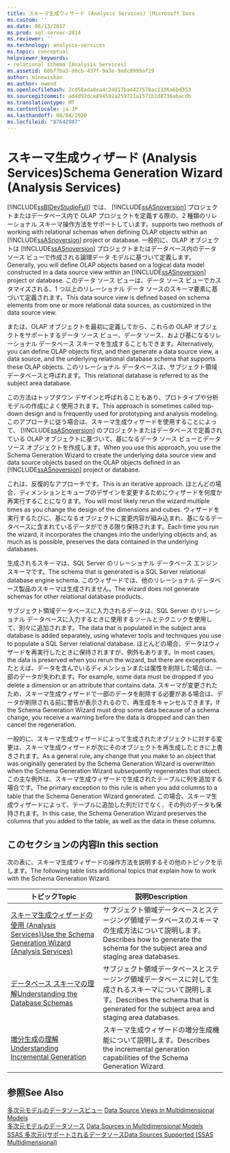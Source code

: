 ```yaml
---
title: スキーマ生成ウィザード (Analysis Services) |Microsoft Docs
ms.custom: ''
ms.date: 06/13/2017
ms.prod: sql-server-2014
ms.reviewer: ''
ms.technology: analysis-services
ms.topic: conceptual
helpviewer_keywords:
- relational schema [Analysis Services]
ms.assetid: 68bf7ba3-d0cb-437f-9a3e-9edc0999af19
author: minewiskan
ms.author: owend
ms.openlocfilehash: 2cd58ada8ea4c2dd17ba4427578ac1336a6bd353
ms.sourcegitcommit: ad4d92dce894592a259721a1571b1d8736abacdb
ms.translationtype: MT
ms.contentlocale: ja-JP
ms.lasthandoff: 08/04/2020
ms.locfileid: "87642987"
---
```

# <a name="schema-generation-wizard-analysis-services"></a><span data-ttu-id="ac0d3-102">スキーマ生成ウィザード (Analysis Services)</span><span class="sxs-lookup"><span data-stu-id="ac0d3-102">Schema Generation Wizard (Analysis Services)</span></span>
  [!INCLUDE[ssBIDevStudioFull](../../includes/ssbidevstudiofull-md.md)] <span data-ttu-id="ac0d3-103">では、 [!INCLUDE[ssASnoversion](../../includes/ssasnoversion-md.md)] プロジェクトまたはデータベース内で OLAP プロジェクトを定義する際の、2 種類のリレーショナル スキーマ操作方法をサポートしています。</span><span class="sxs-lookup"><span data-stu-id="ac0d3-103">supports two methods of working with relational schemas when defining OLAP objects within an [!INCLUDE[ssASnoversion](../../includes/ssasnoversion-md.md)] project or database.</span></span> <span data-ttu-id="ac0d3-104">一般的に、OLAP オブジェクトは [!INCLUDE[ssASnoversion](../../includes/ssasnoversion-md.md)] プロジェクトまたはデータベース内のデータ ソース ビューで作成される論理データ モデルに基づいて定義します。</span><span class="sxs-lookup"><span data-stu-id="ac0d3-104">Generally, you will define OLAP objects based on a logical data model constructed in a data source view within an [!INCLUDE[ssASnoversion](../../includes/ssasnoversion-md.md)] project or database.</span></span> <span data-ttu-id="ac0d3-105">このデータ ソース ビューは、データ ソース ビューでカスタマイズされる、1 つ以上のリレーショナル データ ソースのスキーマ要素に基づいて定義されます。</span><span class="sxs-lookup"><span data-stu-id="ac0d3-105">This data source view is defined based on schema elements from one or more relational data sources, as customized in the data source view.</span></span>  
  
 <span data-ttu-id="ac0d3-106">または、OLAP オブジェクトを最初に定義してから、これらの OLAP オブジェクトをサポートするデータ ソース ビュー、データ ソース、および基になるリレーショナル データベース スキーマを生成することもできます。</span><span class="sxs-lookup"><span data-stu-id="ac0d3-106">Alternatively, you can define OLAP objects first, and then generate a data source view, a data source, and the underlying relational database schema that supports these OLAP objects.</span></span> <span data-ttu-id="ac0d3-107">このリレーショナル データベースは、サブジェクト領域データベースと呼ばれます。</span><span class="sxs-lookup"><span data-stu-id="ac0d3-107">This relational database is referred to as the subject area database.</span></span>  
  
 <span data-ttu-id="ac0d3-108">この方法はトップダウン デザインと呼ばれることもあり、プロトタイプや分析モデルの作成によく使用されます。</span><span class="sxs-lookup"><span data-stu-id="ac0d3-108">This approach is sometimes called top-down design and is frequently used for prototyping and analysis modeling.</span></span> <span data-ttu-id="ac0d3-109">このアプローチに従う場合は、スキーマ生成ウィザードを使用することによって、 [!INCLUDE[ssASnoversion](../../includes/ssasnoversion-md.md)] のプロジェクトまたはデータベースで定義されている OLAP オブジェクトに基づいて、基になるデータ ソース ビューとデータ ソース オブジェクトを作成します。</span><span class="sxs-lookup"><span data-stu-id="ac0d3-109">When you use this approach, you use the Schema Generation Wizard to create the underlying data source view and data source objects based on the OLAP objects defined in an [!INCLUDE[ssASnoversion](../../includes/ssasnoversion-md.md)] project or database.</span></span>  
  
 <span data-ttu-id="ac0d3-110">これは、反復的なアプローチです。</span><span class="sxs-lookup"><span data-stu-id="ac0d3-110">This is an iterative approach.</span></span> <span data-ttu-id="ac0d3-111">ほとんどの場合、ディメンションとキューブのデザインを変更するためにウィザードを何度か再実行することになります。</span><span class="sxs-lookup"><span data-stu-id="ac0d3-111">You will most likely rerun the wizard multiple times as you change the design of the dimensions and cubes.</span></span> <span data-ttu-id="ac0d3-112">ウィザードを実行するたびに、基になるオブジェクトに変更内容が組み込まれ、基になるデータベースに含まれているデータができる限り保持されます。</span><span class="sxs-lookup"><span data-stu-id="ac0d3-112">Each time you run the wizard, it incorporates the changes into the underlying objects and, as much as is possible, preserves the data contained in the underlying databases.</span></span>  
  
 <span data-ttu-id="ac0d3-113">生成されるスキーマは、SQL Server のリレーショナル データベース エンジン スキーマです。</span><span class="sxs-lookup"><span data-stu-id="ac0d3-113">The schema that is generated is a SQL Server relational database engine schema.</span></span> <span data-ttu-id="ac0d3-114">このウィザードでは、他のリレーショナル データベース製品のスキーマは生成されません。</span><span class="sxs-lookup"><span data-stu-id="ac0d3-114">The wizard does not generate schemas for other relational database products.</span></span>  
  
 <span data-ttu-id="ac0d3-115">サブジェクト領域データベースに入力されるデータは、SQL Server のリレーショナル データベースに入力するときに使用するツールとテクニックを使用して、別々に追加されます。</span><span class="sxs-lookup"><span data-stu-id="ac0d3-115">The data that is populated in the subject area database is added separately, using whatever tools and techniques you use to populate a SQL Server relational database.</span></span> <span data-ttu-id="ac0d3-116">ほとんどの場合、データはウィザードを再実行したときに保持されますが、例外もあります。</span><span class="sxs-lookup"><span data-stu-id="ac0d3-116">In most cases, the data is preserved when you rerun the wizard, but there are exceptions.</span></span> <span data-ttu-id="ac0d3-117">たとえば、データを含んでいるディメンションまたは属性を削除した場合は、一部のデータが失われます。</span><span class="sxs-lookup"><span data-stu-id="ac0d3-117">For example, some data must be dropped if you delete a dimension or an attribute that contains data.</span></span> <span data-ttu-id="ac0d3-118">スキーマが変更されたため、スキーマ生成ウィザードで一部のデータを削除する必要がある場合は、データが削除される前に警告が表示されるので、再生成をキャンセルできます。</span><span class="sxs-lookup"><span data-stu-id="ac0d3-118">If the Schema Generation Wizard must drop some data because of a schema change, you receive a warning before the data is dropped and can then cancel the regeneration.</span></span>  
  
 <span data-ttu-id="ac0d3-119">一般的に、スキーマ生成ウィザードによって生成されたオブジェクトに対する変更は、スキーマ生成ウィザードが次にそのオブジェクトを再生成したときに上書きされます。</span><span class="sxs-lookup"><span data-stu-id="ac0d3-119">As a general rule, any change that you make to an object that was originally generated by the Schema Generation Wizard is overwritten when the Schema Generation Wizard subsequently regenerates that object.</span></span> <span data-ttu-id="ac0d3-120">この主な例外は、スキーマ生成ウィザードで生成されたテーブルに列を追加する場合です。</span><span class="sxs-lookup"><span data-stu-id="ac0d3-120">The primary exception to this rule is when you add columns to a table that the Schema Generation Wizard generated.</span></span> <span data-ttu-id="ac0d3-121">この場合、スキーマ生成ウィザードによって、テーブルに追加した列だけでなく、その列のデータも保持されます。</span><span class="sxs-lookup"><span data-stu-id="ac0d3-121">In this case, the Schema Generation Wizard preserves the columns that you added to the table, as well as the data in these columns.</span></span>  
  
## <a name="in-this-section"></a><span data-ttu-id="ac0d3-122">このセクションの内容</span><span class="sxs-lookup"><span data-stu-id="ac0d3-122">In this section</span></span>  
 <span data-ttu-id="ac0d3-123">次の表に、スキーマ生成ウィザードの操作方法を説明するその他のトピックを示します。</span><span class="sxs-lookup"><span data-stu-id="ac0d3-123">The following table lists additional topics that explain how to work with the Schema Generation Wizard.</span></span>  
  
|<span data-ttu-id="ac0d3-124">トピック</span><span class="sxs-lookup"><span data-stu-id="ac0d3-124">Topic</span></span>|<span data-ttu-id="ac0d3-125">説明</span><span class="sxs-lookup"><span data-stu-id="ac0d3-125">Description</span></span>|  
|-----------|-----------------|  
|[<span data-ttu-id="ac0d3-126">スキーマ生成ウィザードの使用 (Analysis Services)</span><span class="sxs-lookup"><span data-stu-id="ac0d3-126">Use the Schema Generation Wizard &#40;Analysis Services&#41;</span></span>](schema-generation-wizard-analysis-services.md)|<span data-ttu-id="ac0d3-127">サブジェクト領域データベースとステージング領域データベースのスキーマの生成方法について説明します。</span><span class="sxs-lookup"><span data-stu-id="ac0d3-127">Describes how to generate the schema for the subject area and staging area databases.</span></span>|  
|[<span data-ttu-id="ac0d3-128">データベース スキーマの理解</span><span class="sxs-lookup"><span data-stu-id="ac0d3-128">Understanding the Database Schemas</span></span>](understanding-the-database-schemas.md)|<span data-ttu-id="ac0d3-129">サブジェクト領域データベースとステージング領域データベースに対して生成されるスキーマについて説明します。</span><span class="sxs-lookup"><span data-stu-id="ac0d3-129">Describes the schema that is generated for the subject area and staging area databases.</span></span>|  
|[<span data-ttu-id="ac0d3-130">増分生成の理解</span><span class="sxs-lookup"><span data-stu-id="ac0d3-130">Understanding Incremental Generation</span></span>](understanding-incremental-generation.md)|<span data-ttu-id="ac0d3-131">スキーマ生成ウィザードの増分生成機能について説明します。</span><span class="sxs-lookup"><span data-stu-id="ac0d3-131">Describes the incremental generation capabilities of the Schema Generation Wizard.</span></span>|  
  
## <a name="see-also"></a><span data-ttu-id="ac0d3-132">参照</span><span class="sxs-lookup"><span data-stu-id="ac0d3-132">See Also</span></span>  
 <span data-ttu-id="ac0d3-133">[多次元モデルのデータソースビュー](data-source-views-in-multidimensional-models.md) </span><span class="sxs-lookup"><span data-stu-id="ac0d3-133">[Data Source Views in Multidimensional Models](data-source-views-in-multidimensional-models.md) </span></span>  
 <span data-ttu-id="ac0d3-134">[多次元モデルのデータソース](data-sources-in-multidimensional-models.md) </span><span class="sxs-lookup"><span data-stu-id="ac0d3-134">[Data Sources in Multidimensional Models](data-sources-in-multidimensional-models.md) </span></span>  
 [<span data-ttu-id="ac0d3-135">SSAS 多次元&#41;&#40;サポートされるデータソース</span><span class="sxs-lookup"><span data-stu-id="ac0d3-135">Data Sources Supported &#40;SSAS Multidimensional&#41;</span></span>](supported-data-sources-ssas-multidimensional.md)  
  
  

